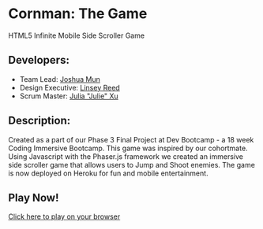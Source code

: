 # Cornman: The Game
HTML5 Infinite Mobile Side Scroller Game

## Developers:
  - Team Lead: [Joshua Mun](https://github.com/joshmun) 
  - Design Executive: [Linsey Reed](https://github.com/linseyo)
  - Scrum Master: [Julia "Julie" Xu](https://github.com/jmxu94)

## Description:
Created as a part of our Phase 3 Final Project at Dev Bootcamp - a 18 week Coding Immersive Bootcamp. This game was inspired by our cohortmate. Using Javascript with the Phaser.js framework we created an immersive side scroller game that allows users to Jump and Shoot enemies. The game is now deployed on Heroku for fun and mobile entertainment. 

## Play Now!
[Click here to play on your browser](http://cornman.herokuapp.com)
